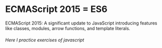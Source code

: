 # ECMAScript 2015 = ES6

ECMAScript 2015: A significant update to JavaScript introducing features like classes, modules, arrow functions, and template literals.

###### Here I practice exercises of javascript